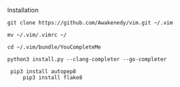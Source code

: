 
Installation

	git clone https://github.com/Awakenedy/vim.git ~/.vim

	mv ~/.vim/.vimrc ~/

	cd ~/.vim/bundle/YouCompleteMe

	python3 install.py --clang-completer --go-completer

	 pip3 install autopep8
         pip3 install flake8 

